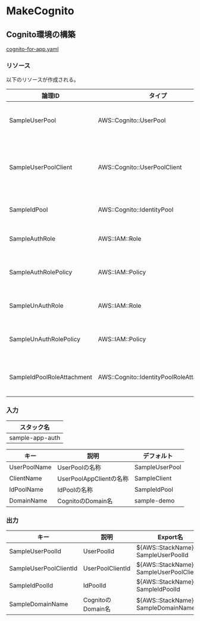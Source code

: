# MakeCognito

## Cognito環境の構築

[cognito-for-app.yaml](cloudformation-templates/cognito-for-app.yaml)

### リソース

以下のリソースが作成される。

| 論理ID | タイプ | 説明 |
|---|---|---|
| SampleUserPool | AWS::Cognito::UserPool | CognitoのUser Pool。ユーザーを管理する。 |
| SampleUserPoolClient | AWS::Cognito::UserPoolClient | CognitoのAppClient。IdPoolとのつなぎ込みのクライアント。 |
| SampleIdPool | AWS::Cognito::IdentityPool | CognitoのId Pool。認証を行う。 |
| SampleAuthRole | AWS::IAM::Role | 認証OK時に付与されるIAMロール |
| SampleAuthRolePolicy | AWS::IAM::Policy | 認証OKロールに付与されるポリシー |
| SampleUnAuthRole | AWS::IAM::Role | 認証NG時に付与されるIAMロール |
| SampleUnAuthRolePolicy | AWS::IAM::Policy | 認証NGロールに付与されるポリシー |
| SampleIdPoolRoleAttachment | AWS::Cognito::IdentityPoolRoleAttachment | 認証OK、NGのロールをIdPoolに紐付ける。|

### 入力

| スタック名           |
|-----------------|
| sample-app-auth |

| キー | 説明 | デフォルト |
|---|---|-----|
| UserPoolName | UserPoolの名称 | SampleUserPool |
| ClientName | UserPoolAppClientの名称 | SampleClient |
| IdPoolName | IdPoolの名称 | SampleIdPool |
| DomainName | CognitoのDomain名 | sample-demo |

### 出力

| キー | 説明 | Export名 |
|---|---|---|
| SampleUserPoolId | UserPoolId | ${AWS::StackName}-SampleUserPoolId |
| SampleUserPoolClientId | UserPoolClientId | ${AWS::StackName}-SampleUserPoolClientId |
| SampleIdPoolId | IdPoolId | ${AWS::StackName}-SampleIdPoolId |
| SampleDomainName | CognitoのDomain名 | ${AWS::StackName}-SampleDomainName |
